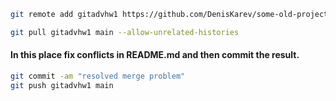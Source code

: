 ```bash
git remote add gitadvhw1 https://github.com/DenisKarev/some-old-project.git
```
```bash
git pull gitadvhw1 main --allow-unrelated-histories
```
#### In this place fix conflicts in README.md and then commit the result.
```bash
git commit -am "resolved merge problem"
git push gitadvhw1 main
```